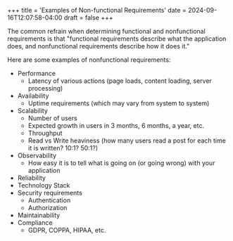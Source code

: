+++
title = 'Examples of Non-functional Requirements'
date = 2024-09-16T12:07:58-04:00
draft = false
+++

The common refrain when determining functional and nonfunctional requirements is that 
"functional requirements describe what the application does, and nonfunctional requirements 
describe how it does it."

Here are some examples of nonfunctional requirements:
- Performance
    - Latency of various actions (page loads, content loading, server processing)
- Availability
    - Uptime requirements (which may vary from system to system)
- Scalability
    - Number of users
    - Expected growth in users in 3 months, 6 months, a year, etc.
    - Throughput
    - Read vs Write heaviness (how many users read a post for each time it is written? 10:1? 50:1?)
- Observability
    - How easy it is to tell what is going on (or going wrong) with your application
- Reliability
- Technology Stack
- Security requirements
    - Authentication 
    - Authorization
- Maintainability
- Compliance
    - GDPR, COPPA, HIPAA, etc.


